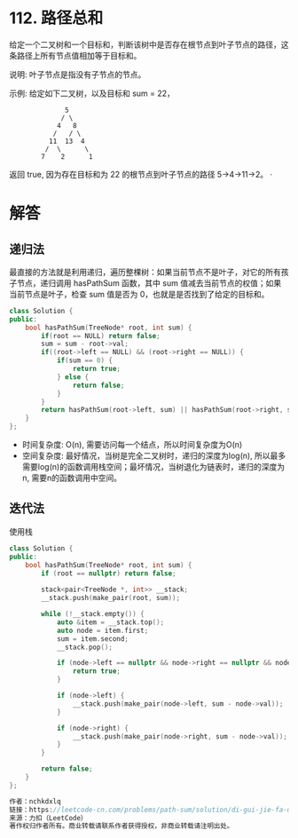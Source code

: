 # 112. 路径总和

给定一个二叉树和一个目标和，判断该树中是否存在根节点到叶子节点的路径，这条路径上所有节点值相加等于目标和。

说明: 叶子节点是指没有子节点的节点。

示例: 
给定如下二叉树，以及目标和 sum = 22，
```
              5
             / \
            4   8
           /   / \
          11  13  4
         /  \      \
        7    2      1
```
返回 true, 因为存在目标和为 22 的根节点到叶子节点的路径 5->4->11->2。
·

# 解答
## 递归法
最直接的方法就是利用递归，遍历整棵树：如果当前节点不是叶子，对它的所有孩子节点，递归调用 hasPathSum 函数，其中 sum 值减去当前节点的权值；如果当前节点是叶子，检查 sum 值是否为 0，也就是是否找到了给定的目标和。

```C++
class Solution {
public:
    bool hasPathSum(TreeNode* root, int sum) {
        if(root == NULL) return false;
        sum = sum - root->val;
        if((root->left == NULL) && (root->right == NULL)) {
            if(sum == 0) {
                return true;
            } else {
                return false;
            }
        }
        return hasPathSum(root->left, sum) || hasPathSum(root->right, sum);
    }
};
```
* 时间复杂度: O(n), 需要访问每一个结点，所以时间复杂度为O(n)
* 空间复杂度: 最好情况，当树是完全二叉树时，递归的深度为log(n), 所以最多需要log(n)的函数调用栈空间；最坏情况，当树退化为链表时，递归的深度为n, 需要n的函数调用中空间。


## 迭代法
使用栈
```C++
class Solution {
public:
    bool hasPathSum(TreeNode* root, int sum) {
        if (root == nullptr) return false;
        
        stack<pair<TreeNode *, int>> __stack;
        __stack.push(make_pair(root, sum));

        while (!__stack.empty()) {
            auto &item = __stack.top();
            auto node = item.first;
            sum = item.second;
            __stack.pop();

            if (node->left == nullptr && node->right == nullptr && node->val == sum) {
                return true;
            }

            if (node->left) {
                __stack.push(make_pair(node->left, sum - node->val));
            }

            if (node->right) {
                __stack.push(make_pair(node->right, sum - node->val));
            }
        }

        return false;
    }
};

作者：nchkdxlq
链接：https://leetcode-cn.com/problems/path-sum/solution/di-gui-jie-fa-die-dai-jie-fa-by-nchkdxlq/
来源：力扣（LeetCode）
著作权归作者所有。商业转载请联系作者获得授权，非商业转载请注明出处。
```